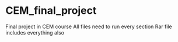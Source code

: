 # CEM_final_project
Final project in CEM course
All files need to run every section
Rar file includes everything also
